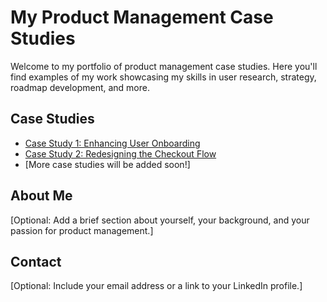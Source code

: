 # My Product Management Case Studies

Welcome to my portfolio of product management case studies. Here you'll find examples of my work showcasing my skills in user research, strategy, roadmap development, and more.

## Case Studies

* [Case Study 1: Enhancing User Onboarding](case-study-1/)
* [Case Study 2: Redesigning the Checkout Flow](case-study-2/)
* [More case studies will be added soon!]

## About Me

[Optional: Add a brief section about yourself, your background, and your passion for product management.]

## Contact

[Optional: Include your email address or a link to your LinkedIn profile.]

